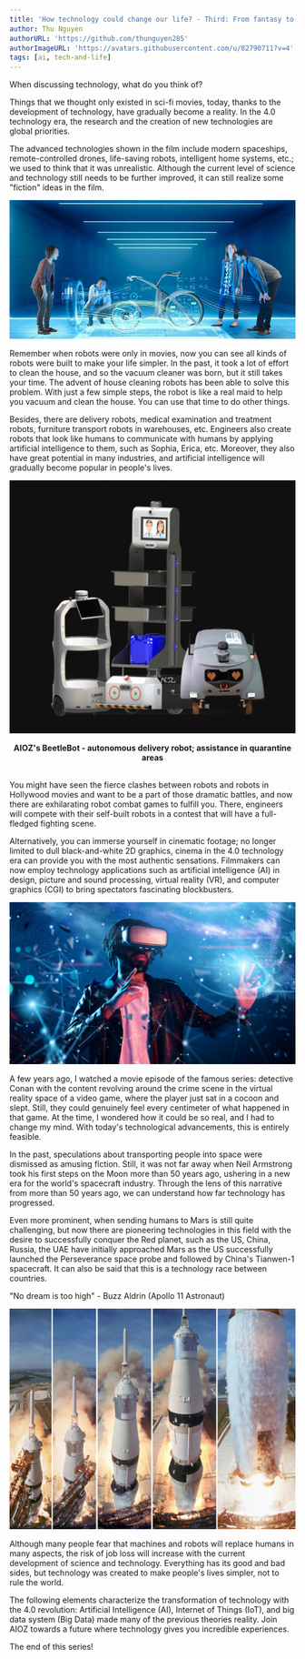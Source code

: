```yaml
---
title: 'How technology could change our life? - Third: From fantasy to reality'
author: Thu Nguyen
authorURL: 'https://github.com/thunguyen285'
authorImageURL: 'https://avatars.githubusercontent.com/u/82790711?v=4'
tags: [ai, tech-and-life]
---
```


When discussing technology, what do you think of?

Things that we thought only existed in sci-fi movies, today, thanks to the development of technology, have gradually become a reality. In the 4.0 technology era, the research and the creation of new technologies are global priorities.

The advanced technologies shown in the film include modern spaceships, remote-controlled drones, life-saving robots, intelligent home systems, etc.; we used to think that it was unrealistic. Although the current level of science and technology still needs to be further improved, it can still realize some "fiction" ideas in the film.

![](https://github.com/aioz-ai/ai-docs-cms/blob/main/content/blog/assets/2021-06-18-fantasy-to-reality/774-holodeck.gif?raw=true)
<!--truncate-->

Remember when robots were only in movies, now you can see all kinds of robots were built to make your life simpler. In the past, it took a lot of effort to clean the house, and so the vacuum cleaner was born, but it still takes your time. The advent of house cleaning robots has been able to solve this problem. With just a few simple steps, the robot is like a real maid to help you vacuum and clean the house. You can use that time to do other things.

Besides, there are delivery robots, medical examination and treatment robots, furniture transport robots in warehouses, etc. Engineers also create robots that look like humans to communicate with humans by applying artificial intelligence to them, such as Sophia, Erica, etc. Moreover, they also have great potential in many industries, and artificial intelligence will gradually become popular in people's lives.

![](https://github.com/aioz-ai/ai-docs-cms/blob/main/content/blog/assets/2021-06-18-fantasy-to-reality/Robots_beetle.png?raw=true)

<center><b>AIOZ's BeetleBot - autonomous delivery robot; assistance in quarantine areas</b></center><br />

You might have seen the fierce clashes between robots and robots in Hollywood movies and want to be a part of those dramatic battles, and now there are exhilarating robot combat games to fulfill you. There, engineers will compete with their self-built robots in a contest that will have a full-fledged fighting scene.

Alternatively, you can immerse yourself in cinematic footage; no longer limited to dull black-and-white 2D graphics, cinema in the 4.0 technology era can provide you with the most authentic sensations. Filmmakers can now employ technology applications such as artificial intelligence (AI) in design, picture and sound processing, virtual reality (VR), and computer graphics (CGI) to bring spectators fascinating blockbusters.

![](https://github.com/aioz-ai/ai-docs-cms/blob/main/content/blog/assets/2021-06-18-fantasy-to-reality/Virtual-Reality-is-Set-to-Impact-More-than-Just-Marketing-2.jpeg?raw=true)

A few years ago, I watched a movie episode of the famous series: detective Conan with the content revolving around the crime scene in the virtual reality space of a video game, where the player just sat in a cocoon and slept. Still, they could genuinely feel every centimeter of what happened in that game.  At the time, I wondered how it could be so real, and I had to change my mind. With today's technological advancements, this is entirely feasible.

In the past, speculations about transporting people into space were dismissed as amusing fiction. Still, it was not far away when Neil Armstrong took his first steps on the Moon more than 50 years ago, ushering in a new era for the world's spacecraft industry. Through the lens of this narrative from more than 50 years ago, we can understand how far technology has progressed.

Even more prominent, when sending humans to Mars is still quite challenging, but now there are pioneering technologies in this field with the desire to successfully conquer the Red planet, such as the US, China, Russia, the UAE have initially approached Mars as the US successfully launched the Perseverance space probe and followed by China's Tianwen-1 spacecraft. It can also be said that this is a technology race between countries.

"No dream is too high" - Buzz Aldrin (Apollo 11 Astronaut)

![](https://github.com/aioz-ai/ai-docs-cms/blob/main/content/blog/assets/2021-06-18-fantasy-to-reality/140709-apollo-11-liftoff-composite1.jpeg?raw=true)

Although many people fear that machines and robots will replace humans in many aspects, the risk of job loss will increase with the current development of science and technology. Everything has its good and bad sides, but technology was created to make people's lives simpler, not to rule the world.

The following elements characterize the transformation of technology with the 4.0 revolution: Artificial Intelligence (AI), Internet of Things (IoT), and big data system (Big Data) made many of the previous theories reality. Join AIOZ towards a future where technology gives you incredible experiences.

The end of this series!

